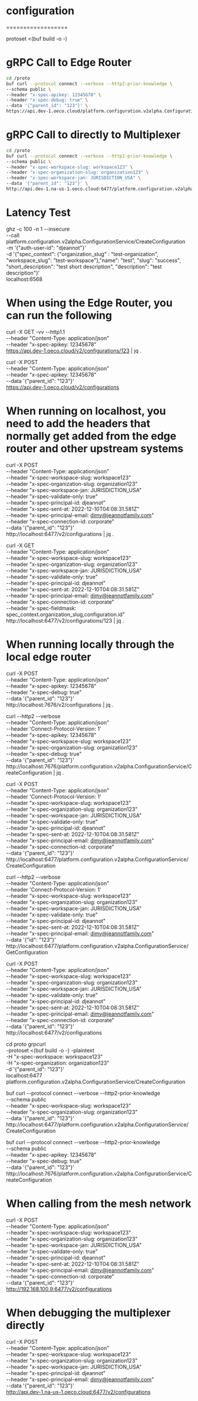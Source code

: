 # configuration

==================

protoset <(buf build -o -)

# gRPC Call to Edge Router
```sh
cd /proto
buf curl --protocol connect --verbose --http2-prior-knowledge \
--schema public \
--header "x-spec-apikey: 12345678" \
--header "x-spec-debug: true" \
--data '{"parent_id": "123"}' \
https://api.dev-1.oeco.cloud/platform.configuration.v2alpha.ConfigurationService/CreateConfiguration
```

# gRPC Call to directly to Multiplexer
```sh
cd /proto
buf curl --protocol connect --verbose --http2-prior-knowledge \
--schema public \
--header "x-spec-workspace-slug: workspace123" \
--header "x-spec-organization-slug: organization123" \
--header "x-spec-workspace-jan: JURISDICTION_USA" \
--data '{"parent_id": "123"}' \
http://api.dev-1.na-us-1.oeco.cloud:6477/platform.configuration.v2alpha.ConfigurationService/CreateConfiguration
```

# Latency Test
ghz -c 100 -n 1 --insecure \
--call platform.configuration.v2alpha.ConfigurationService/CreateConfiguration \
-m '{"auth-user-id": "djeannot"}' \
-d '{"spec_context": {"organization_slug" : "test-organization", "workspace_slug": "test-workspace"},"name": "test", "slug": "success", "short_description": "test short description", "description": "test description"}' \
localhost:6568


# When using the Edge Router, you can run the following
curl -X GET -vv --http1.1 \
--header "Content-Type: application/json" \
--header "x-spec-apikey: 12345678" \
https://api.dev-1.oeco.cloud/v2/configurations/123 | jq .

curl -X POST \
--header "Content-Type: application/json" \
--header "x-spec-apikey: 12345678" \
--data '{"parent_id": "123"}' \
https://api.dev-1.oeco.cloud/v2/configurations


# When running on localhost, you need to add the headers that normally get added from the edge router and other upstream systems
curl -X POST \
--header "Content-Type: application/json" \
--header "x-spec-workspace-slug: workspace123" \
--header "x-spec-organization-slug: organization123" \
--header "x-spec-workspace-jan: JURISDICTION_USA" \
--header "x-spec-validate-only: true" \
--header "x-spec-principal-id: djeannot" \
--header "x-spec-sent-at: 2022-12-10T04:08:31.581Z" \
--header "x-spec-principal-email: dimy@jeannotfamily.com" \
--header "x-spec-connection-id: corporate" \
--data '{"parent_id": "123"}' \
http://localhost:6477/v2/configurations | jq .

curl -X GET \
--header "Content-Type: application/json" \
--header "x-spec-workspace-slug: workspace123" \
--header "x-spec-organization-slug: organization123" \
--header "x-spec-workspace-jan: JURISDICTION_USA" \
--header "x-spec-validate-only: true" \
--header "x-spec-principal-id: djeannot" \
--header "x-spec-sent-at: 2022-12-10T04:08:31.581Z" \
--header "x-spec-principal-email: dimy@jeannotfamily.com" \
--header "x-spec-connection-id: corporate" \
--header "x-spec-fieldmask: spec_context.organization_slug,configuration.id" \
http://localhost:6477/v2/configurations/123 | jq .

# When running locally through the local edge router
curl -X POST \
--header "Content-Type: application/json" \
--header "x-spec-apikey: 12345678" \
--header "x-spec-debug: true" \
--data '{"parent_id": "123"}' \
http://localhost:7676/v2/configurations | jq .

curl --http2 --verbose \
--header "Content-Type: application/json" \
--header 'Connect-Protocol-Version: 1' \
--header "x-spec-apikey: 12345678" \
--header "x-spec-workspace-slug: workspace123" \
--header "x-spec-organization-slug: organization123" \
--header "x-spec-debug: true" \
--data '{"parent_id": "123"}' \
http://localhost:7676/platform.configuration.v2alpha.ConfigurationService/CreateConfiguration | jq .

curl -X POST \
--header "Content-Type: application/json" \
--header 'Connect-Protocol-Version: 1' \
--header "x-spec-workspace-slug: workspace123" \
--header "x-spec-organization-slug: organization123" \
--header "x-spec-workspace-jan: JURISDICTION_USA" \
--header "x-spec-validate-only: true" \
--header "x-spec-principal-id: djeannot" \
--header "x-spec-sent-at: 2022-12-10T04:08:31.581Z" \
--header "x-spec-principal-email: dimy@jeannotfamily.com" \
--header "x-spec-connection-id: corporate" \
--data '{"parent_id": "123"}' \
http://localhost:6477/platform.configuration.v2alpha.ConfigurationService/CreateConfiguration

curl --http2 --verbose \
--header "Content-Type: application/json" \
--header 'Connect-Protocol-Version: 1' \
--header "x-spec-workspace-slug: workspace123" \
--header "x-spec-organization-slug: organization123" \
--header "x-spec-workspace-jan: JURISDICTION_USA" \
--header "x-spec-validate-only: true" \
--header "x-spec-principal-id: djeannot" \
--header "x-spec-sent-at: 2022-12-10T04:08:31.581Z" \
--header "x-spec-principal-email: dimy@jeannotfamily.com" \
--data '{"id": "123"}' \
http://localhost:6477/platform.configuration.v2alpha.ConfigurationService/GetConfiguration


curl -X POST \
--header "Content-Type: application/json" \
--header "x-spec-workspace-slug: workspace123" \
--header "x-spec-organization-slug: organization123" \
--header "x-spec-workspace-jan: JURISDICTION_USA" \
--header "x-spec-validate-only: true" \
--header "x-spec-principal-id: djeannot" \
--header "x-spec-sent-at: 2022-12-10T04:08:31.581Z" \
--header "x-spec-principal-email: dimy@jeannotfamily.com" \
--header "x-spec-connection-id: corporate" \
--data '{"parent_id": "123"}' \
http://localhost:6477/v2/configurations

cd proto
grpcurl \
-protoset <(buf build -o -) -plaintext \
-H "x-spec-workspace: workspace123" \
-H "x-spec-organization: organization123" \
-d '{"parent_id": "123"}' \
localhost:6477 platform.configuration.v2alpha.ConfigurationService/CreateConfiguration

buf curl --protocol connect --verbose --http2-prior-knowledge \
--schema public \
--header "x-spec-workspace-slug: workspace123" \
--header "x-spec-organization-slug: organization123" \
--data '{"parent_id": "123"}' \
http://localhost:6477/platform.configuration.v2alpha.ConfigurationService/CreateConfiguration

buf curl --protocol connect --verbose --http2-prior-knowledge \
--schema public \
--header "x-spec-apikey: 12345678" \
--header "x-spec-debug: true" \
--data '{"parent_id": "123"}' \
http://localhost:7676/platform.configuration.v2alpha.ConfigurationService/CreateConfiguration


# When calling from the mesh network
curl -X POST \
--header "Content-Type: application/json" \
--header "x-spec-workspace-slug: workspace123" \
--header "x-spec-organization-slug: organization123" \
--header "x-spec-workspace-jan: JURISDICTION_USA" \
--header "x-spec-validate-only: true" \
--header "x-spec-principal-id: djeannot" \
--header "x-spec-sent-at: 2022-12-10T04:08:31.581Z" \
--header "x-spec-principal-email: dimy@jeannotfamily.com" \
--header "x-spec-connection-id: corporate" \
--data '{"parent_id": "123"}' \
http://192.168.100.9:6477/v2/configurations

# When debugging the multiplexer directly
curl -X POST \
--header "Content-Type: application/json" \
--header "x-spec-workspace-slug: workspace123" \
--header "x-spec-organization-slug: organization123" \
--header "x-spec-workspace-jan: JURISDICTION_USA" \
--header "x-spec-principal-id: djeannot" \
--header "x-spec-principal-email: dimy@jeannotfamily.com" \
--data '{"parent_id": "123"}' \
http://api.dev-1.na-us-1.oeco.cloud:6477/v2/configurations
